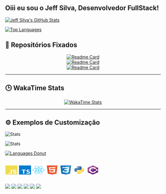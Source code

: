 ## Oiii eu sou o Jeff Silva, Desenvolvedor FullStack!

<!-- Estatísticas Gerais -->
[![Jeff Silva's GitHub Stats](https://github-readme-stats.vercel.app/api?username=jeffsilva03&show_icons=true&theme=radical&hide=issues,prs)](https://github.com/jeffsilva03)

<!-- Top Languages -->
[![Top Languages](https://github-readme-stats.vercel.app/api/top-langs/?username=jeffsilva03&layout=compact&langs_count=8)](https://github.com/jeffsilva03)


## 📌 Repositórios Fixados

<div align="center">

[![Readme Card](https://github-readme-stats.vercel.app/api/pin/?username=jeffsilva03&repo=PROJETO-SEMESTRAL)](https://github.com/jeffsilva03/PROJETO-SEMESTRAL)  
[![Readme Card](https://github-readme-stats.vercel.app/api/pin/?username=jeffsilva03&repo=meu-projeto-2)](https://github.com/jeffsilva03/meu-projeto-2)  
[![Readme Card](https://github-readme-stats.vercel.app/api/pin/?username=jeffsilva03&repo=meu-projeto-3)](https://github.com/jeffsilva03/meu-projeto-3)

</div>

---

## 🕒 WakaTime Stats

<div align="center">

[![WakaTime Stats](https://github-readme-stats.vercel.app/api/wakatime?username=jeffsilva03&layout=compact)](https://github.com/anuraghazra/github-readme-stats)

</div>

---

## ⚙️ Exemplos de Customização


![Stats](https://github-readme-stats.vercel.app/api?username=jeffsilva03&show_icons=true&theme=dracula)


![Stats](https://github-readme-stats.vercel.app/api?username=jeffsilva03&show_icons=true&hide=contribs,rank)


[![Languages Donut](https://github-readme-stats.vercel.app/api/top-langs/?username=jeffsilva03&layout=donut)](https://github.com/jeffsilva03)




<div style="display: inline_block"><br>
  <img align="center" alt="Rafa-Js" height="30" width="40" src="https://raw.githubusercontent.com/devicons/devicon/master/icons/javascript/javascript-plain.svg">
  <img align="center" alt="Rafa-Ts" height="30" width="40" src="https://raw.githubusercontent.com/devicons/devicon/master/icons/typescript/typescript-plain.svg">
  <img align="center" alt="Rafa-React" height="30" width="40" src="https://raw.githubusercontent.com/devicons/devicon/master/icons/react/react-original.svg">
  <img align="center" alt="Rafa-HTML" height="30" width="40" src="https://raw.githubusercontent.com/devicons/devicon/master/icons/html5/html5-original.svg">
  <img align="center" alt="Rafa-CSS" height="30" width="40" src="https://raw.githubusercontent.com/devicons/devicon/master/icons/css3/css3-original.svg">
  <img align="center" alt="Rafa-Python" height="30" width="40" src="https://raw.githubusercontent.com/devicons/devicon/master/icons/python/python-original.svg">
  <img align="center" alt="Rafa-Csharp" height="30" width="40" src="https://raw.githubusercontent.com/devicons/devicon/master/icons/csharp/csharp-original.svg">
</div>
  
  ##
 
<div> 
  <a href="https://www.youtube.com/channel/UC_-uuuZbY0AAt9CViNzvc-Q" target="_blank"><img src="https://img.shields.io/badge/YouTube-FF0000?style=for-the-badge&logo=youtube&logoColor=white" target="_blank"></a>
  <a href="https://instagram.com/rafaballerini" target="_blank"><img src="https://img.shields.io/badge/-Instagram-%23E4405F?style=for-the-badge&logo=instagram&logoColor=white" target="_blank"></a>
 	<a href="https://www.twitch.tv/rafaballerinii" target="_blank"><img src="https://img.shields.io/badge/Twitch-9146FF?style=for-the-badge&logo=twitch&logoColor=white" target="_blank"></a>
 <a href="https://discord.gg/wagxzStdcR" target="_blank"><img src="https://img.shields.io/badge/Discord-7289DA?style=for-the-badge&logo=discord&logoColor=white" target="_blank"></a> 
  <a href = "mailto:contatorafaballerini@gmail.com"><img src="https://img.shields.io/badge/-Gmail-%23333?style=for-the-badge&logo=gmail&logoColor=white" target="_blank"></a>
  <a href="https://www.linkedin.com/in/rafaella-ballerini-45875016a" target="_blank"><img src="https://img.shields.io/badge/-LinkedIn-%230077B5?style=for-the-badge&logo=linkedin&logoColor=white" target="_blank"></a> 
  
</div>
